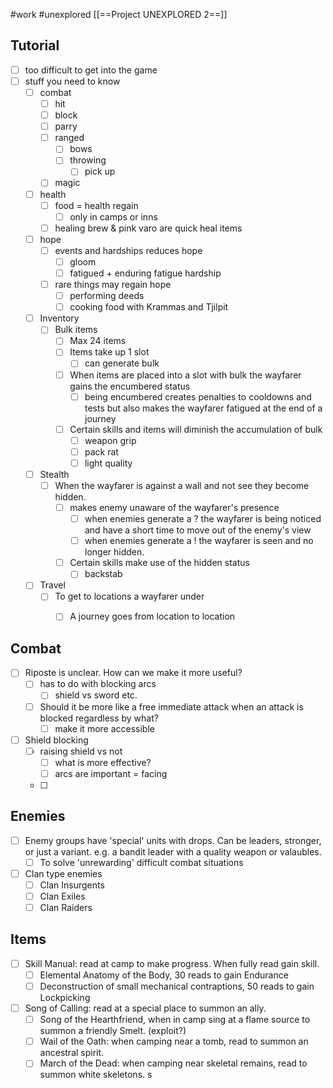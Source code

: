#work #unexplored 
[[==Project UNEXPLORED 2==]]

Tutorial
--
- [ ] too difficult to get into the game
- [ ] stuff you need to know
	- [ ] combat
		- [ ] hit
		- [ ] block
		- [ ] parry
		- [ ] ranged
			- [ ] bows
			- [ ] throwing
				- [ ] pick up
		- [ ] magic
	- [ ] health
		- [ ] food = health regain
			- [ ] only in camps or inns
		- [ ] healing brew & pink varo are quick heal items
	- [ ] hope
		- [ ] events and hardships reduces hope
			- [ ] gloom
			- [ ] fatigued + enduring fatigue hardship
		- [ ] rare things may regain hope
			- [ ] performing deeds
			- [ ] cooking food with Krammas and Tjilpit
	- [ ] Inventory
		- [ ] Bulk items
			- [ ] Max 24 items
			- [ ] Items take up 1 slot
				- [ ] can generate bulk
			- [ ] When items are placed into a slot with bulk the wayfarer gains the encumbered status
				- [ ] being encumbered creates penalties to cooldowns and tests but also makes the wayfarer fatigued at the end of a journey
			- [ ] Certain skills and items will diminish the accumulation of bulk
				- [ ] weapon grip
				- [ ] pack rat
				- [ ] light quality
	- [ ] Stealth
		- [ ] When the wayfarer is against a wall and not see they become hidden.
			- [ ] makes enemy unaware of the wayfarer's presence
				- [ ] when enemies generate a ? the wayfarer is being noticed and have a short time to move out of the enemy's view
				- [ ] when enemies generate a ! the wayfarer is seen and no longer hidden.
			- [ ] Certain skills make use of the hidden status
				- [ ] backstab
	- [ ] Travel
		- [ ] To get to locations a wayfarer under
			- [ ] A journey goes from location to location
				

Combat
--

- [ ] Riposte is unclear. How can we make it more useful?
	- [ ] has to do with blocking arcs
		- [ ] shield vs sword etc.
	- [ ] Should it be more like a free immediate attack when an attack is blocked regardless by what?
		- [ ] make it more accessible
- [ ] Shield blocking
	- [ ] raising shield vs not
		- [ ] what is more effective?
		- [ ] arcs are important = facing
	- [ ] 

Enemies
--
- [ ] Enemy groups have 'special' units with drops. Can be leaders, stronger, or just a variant.  e.g. a bandit leader with a quality weapon or valaubles. 
	- [ ] To solve 'unrewarding' difficult combat situations
- [ ] Clan type enemies
	- [ ] Clan Insurgents
	- [ ] Clan Exiles
	- [ ] Clan Raiders

Items
--
- [ ] Skill Manual: read at camp to make progress. When fully read gain skill.
	- [ ] Elemental Anatomy of the Body, 30 reads to gain Endurance
	- [ ] Deconstruction of small mechanical contraptions, 50 reads to gain Lockpicking
- [ ] Song of Calling: read at a special place to summon an ally. 
	- [ ] Song of the Hearthfriend, when in camp sing at a flame source to summon a friendly Smelt. (exploit?)
	- [ ] Wail of the Oath: when camping near a tomb, read to summon an ancestral spirit.
	- [ ] March of the Dead: when camping near skeletal remains, read to summon white skeletons. s
